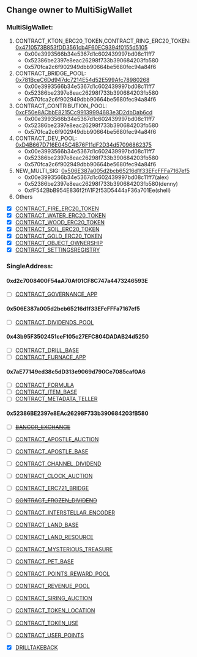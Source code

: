 ## Change owner to MultiSigWallet

### MultiSigWallet:  
1. CONTRACT_KTON_ERC20_TOKEN,CONTRACT_RING_ERC20_TOKEN: [0x4710573B853fDD3561cb4F60EC9394f0155d5105](https://etherscan.io/address/0x4710573B853fDD3561cb4F60EC9394f0155d5105)
	* 0x00e3993566b34e5367d1c602439997bd08c11ff7 
	* 0x52386be2397e8eac26298f733b390684203fb580
	* 0x570fca2c6f902949dbb90664be5680fec94a84f6
2. CONTRACT_BRIDGE_POOL: [0x781BceC6Dd947dc7214E54d52E599Afc78980268](https://etherscan.io/address/0x781BceC6Dd947dc7214E54d52E599Afc78980268)
	* 0x00e3993566b34e5367d1c602439997bd08c11ff7	
	* 0x52386be2397e8eac26298f733b390684203fb580
	* 0x570fca2c6f902949dbb90664be5680fec94a84f6
3. CONTRACT_CONTRIBUTION_POOL: [0xcF50e8ACbbE8215Cc99139994683e3D2dbDab6cd](https://etherscan.io/address/0xcF50e8ACbbE8215Cc99139994683e3D2dbDab6cd)
	* 0x00e3993566b34e5367d1c602439997bd08c11ff7	
	* 0x52386be2397e8eac26298f733b390684203fb580
	* 0x570fca2c6f902949dbb90664be5680fec94a84f6
4. CONTRACT_DEV_POOL: [0xD4B667D716E045C4B76F11dF2D34d57096862375](https://etherscan.io/address/0xD4B667D716E045C4B76F11dF2D34d57096862375)
	* 0x00e3993566b34e5367d1c602439997bd08c11ff7	
	* 0x52386be2397e8eac26298f733b390684203fb580
	* 0x570fca2c6f902949dbb90664be5680fec94a84f6
4. NEW_MULTI_SIG: [0x506E387a005d2bcb65216d1f33EFcFFFa7167ef5](https://etherscan.io/address/0x506E387a005d2bcb65216d1f33EFcFFFa7167ef5)
	* 0x00e3993566b34e5367d1c602439997bd08c11ff7(alex)
	* 0x52386be2397e8eac26298f733b390684203fb580(denny)
	* 0xfF542BbB954E836f2fA1F2f53D5444aF36a701Ee(shell)
5. Others
- [X] [CONTRACT_FIRE_ERC20_TOKEN](https://etherscan.io/address/0x8469A695D70033EcD170c82BE1253842162AA77e)
- [X] [CONTRACT_WATER_ERC20_TOKEN](https://etherscan.io/address/0x19E22a73A046f19eCB51a46ACe4cA7A4bB7c20c6)
- [X] [CONTRACT_WOOD_ERC20_TOKEN](https://etherscan.io/address/0xD4B784Ae5c12153D11Ca55853d832D2a2D514a08)
- [X] [CONTRACT_SOIL_ERC20_TOKEN](https://etherscan.io/address/0x1320994fA466E19F17b143995999C7275EAe50E1)
- [X] [CONTRACT_GOLD_ERC20_TOKEN](https://etherscan.io/address/0x358dBA28848cca268BA8a76B65E5b3eF9Ef92238)
- [X] [CONTRACT_OBJECT_OWNERSHIP](https://etherscan.io/address/0x14A4123DA9aD21B2215DC0aB6984eC1E89842C6d)
- [X] [CONTRACT_SETTINGSREGISTRY](https://etherscan.io/address/0x6B0940772516B69088904564A56d09CFe6Bb3D85)

### SingleAddress:

#### 0xd2c7008400F54aA70Af01CF8C747a4473246593E
- [ ] [CONTRACT_GOVERNANCE_APP](https://etherscan.io/address/0x50e9748639a2dee9ec7454222ff38150a5290a9b)

#### 0x506E387a005d2bcb65216d1f33EFcFFFa7167ef5
- [ ] [CONTRACT_DIVIDENDS_POOL](https://etherscan.io/address/0x67e79e2603C1E2dd6576ACd2899677Ed9918c0cC)

#### 0x43b95F3502451ceF105c27EFC804DADAB24d5250
- [ ] [CONTRACT_DRILL_BASE](https://etherscan.io/address/0x5731a6ae4AE4Dc582f2e692F1a2c963C6e01C585)
- [ ] [CONTRACT_FURNACE_APP](https://etherscan.io/address/0x0a6994a547A0DC168B32F9AaB695642F05828991)

#### 0x7aE77149ed38c5dD313e9069d790Ce7085caf0A6
- [ ] [CONTRACT_FORMULA](https://etherscan.io/address/0xbe0e1FfeCf8621191096F76d12439595234f8B38)
- [ ] [CONTRACT_ITEM_BASE](https://etherscan.io/address/0xfd9C2B86f71C1484Bc51F97Bd9E323cB2Cd475C9)
- [ ] [CONTRACT_METADATA_TELLER](https://etherscan.io/address/0x86c85A9bf5DEAfdeD40D9C70517883D95F50Df03)

#### 0x52386BE2397e8EAc26298F733b390684203fB580
- [ ] [~~BANCOR_EXCHANGE~~](https://etherscan.io/address/0x74744f8F676feBa599e6668A8513B97bF5306E77)
- [ ] [CONTRACT_APOSTLE_AUCTION](https://etherscan.io/address/0xa665271C365F9D9A149866574a5B047Dd9e3d31b)
- [ ] [CONTRACT_APOSTLE_BASE](https://etherscan.io/address/0x7469966bE391e8fe5E85ab972819560c7C3D6e4C)
- [ ] [CONTRACT_CHANNEL_DIVIDEND](https://etherscan.io/address/0xf45E406067798d2DF7913704EdCC2ac8D07F3d9E)
- [ ] [CONTRACT_CLOCK_AUCTION](https://etherscan.io/address/0xF4f5dA5D5141f73998bb9C2Ef548Bf47104e9d8f)
- [ ] [CONTRACT_ERC721_BRIDGE](https://etherscan.io/address/0xc28D31eacec212e2f0606F718bfe936a29b98d1c)
- [ ] [~~CONTRACT_FROZEN_DIVIDEND~~](https://etherscan.io/address/0xCA2308A86eD57D18856c05bE9f4Ddf7454933CCc)
- [ ] [CONTRACT_INTERSTELLAR_ENCODER](https://etherscan.io/address/0x7141ec4b21E64F167aD0BFd7d34e3114f5aE0226)
- [ ] [CONTRACT_LAND_BASE](https://etherscan.io/address/0xd25ba3ee5f67b6b61620406646e709720015550B)
- [ ] [CONTRACT_LAND_RESOURCE](https://etherscan.io/address/0xa9203f3303126243C8D181006ab03B2474E3C084)
- [ ] [CONTRACT_MYSTERIOUS_TREASURE](https://etherscan.io/address/0xa99289f6742c3F4da809c51DfC6600B12849B20B)
- [ ] [CONTRACT_PET_BASE](https://etherscan.io/address/0xb0C85c099094e73fFC1Df23C8309A8b14c64420a)
- [ ] [CONTRACT_POINTS_REWARD_POOL](https://etherscan.io/address/0xa4dB07460C7473eF3AaF2c26Da46b00A4d986D72)
- [ ] [CONTRACT_REVENUE_POOL](https://etherscan.io/address/0xF5e775BbdCa4388269676EbE4166b1462352a02B)
- [ ] [CONTRACT_SIRING_AUCTION](https://etherscan.io/address/0xe0a0489d93AEb831a04E8B631ebD9827a4Db4A58)
- [ ] [CONTRACT_TOKEN_LOCATION](https://etherscan.io/address/0x5520ec6A7E33EA5D4b6bEF89ce6E637D62d301a6)
- [ ] [CONTRACT_TOKEN_USE](https://etherscan.io/address/0xa70aBEAca1D6BbA0F511758a0D66b7f59fd3f166)
- [ ] [CONTRACT_USER_POINTS](https://etherscan.io/address/0x335e07B1465D1158B8300c675ee8903c65981266)

- [X] [DRILLTAKEBACK](https://etherscan.io/address/0x8d7af9d2310016712b8f269df266f957cb12a27b#code)



